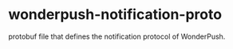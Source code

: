 wonderpush-notification-proto
========================

protobuf file that defines the notification protocol of WonderPush.

